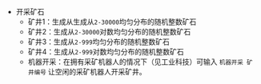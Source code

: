 - 开采矿石
    - 矿井1：生成从生成从`2-30000`均匀分布的随机整数矿石
    - 矿井2：生成从`2-30000`对数均匀分布的随机整数矿石
    - 矿井3：生成从`2-999`均匀分布的随机整数矿石
    - 矿井4：生成从`2-999`对数均匀分布的随机整数矿石
    - 机器开采：在拥有采矿机器人的情况下（见工业科技）可输入 `机器开采 矿井编号` 让空闲的采矿机器人开采矿井。